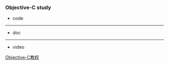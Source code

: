 
### Objective-C study


- code



***

- doc



***


- video

[Objective-C教程](https://www.bilibili.com/video/BV1av411k7sZ/?spm_id_from=333.999.0.0&vd_source=3c71e3397ca331aa190dd5e2f3a7c122)


